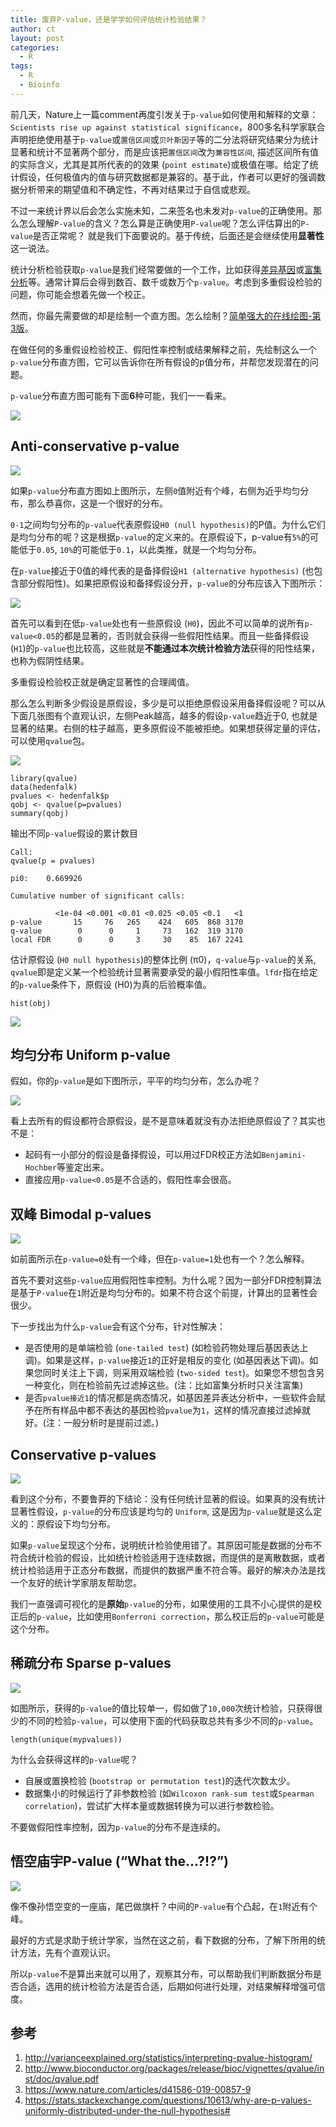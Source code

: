 ```yaml
---
title: 废弃P-value，还是学学如何评估统计检验结果？
author: ct
layout: post
categories:
  - R
tags:
  - R
  - Bioinfo
---
```


前几天，Nature上一篇comment再度引发关于`p-value`如何使用和解释的文章：`Scientists rise up against statistical significance`，800多名科学家联合声明拒绝使用基于`p-value`或`置信区间`或`贝叶斯因子`等的二分法将研究结果分为统计显著和统计不显著两个部分，而是应该把`置信区间`改为`兼容性区间`, 描述区间所有值的实际含义，尤其是其所代表的的效果 (`point estimate`)或极值在哪。给定了统计假设，任何极值内的值与研究数据都是兼容的。基于此，作者可以更好的强调数据分析带来的期望值和不确定性，不再对结果过于自信或悲观。

不过一来统计界以后会怎么实施未知，二来签名也未发对`p-value`的正确使用。那么怎么理解`P-value`的含义？怎么算是正确使用`P-value`呢？怎么评估算出的`P-value`是否正常呢？ 就是我们下面要说的。基于传统，后面还是会继续使用**显著性**这一说法。


统计分析检验获取`p-value`是我们经常要做的一个工作，比如获得[差异基因](https://mp.weixin.qq.com/s/Vmhx_TGxNkQzkekf93Xl4w)或[富集分析](https://mp.weixin.qq.com/s/GidnT_ivj3o3asn3327JpQ)等。通常计算后会得到数百、数千或数万个`p-value`。考虑到多重假设检验的问题，你可能会想着先做一个校正。

然而，你最先需要做的却是绘制一个直方图。怎么绘制？[简单强大的在线绘图-第3版](https://mp.weixin.qq.com/s/MnM_MyosBdEvKV0W018KeA)。

在做任何的多重假设检验校正、假阳性率控制或结果解释之前，先绘制这么一个`p-value`分布直方图，它可以告诉你在所有假设的p值分布，并帮您发现潜在的问题。

`p-value`分布直方图可能有下面**6**种可能，我们一一看来。

![](http://varianceexplained.org/figs/2014-12-15-interpreting-pvalue-histogram/plot_melted-1.png)

## Anti-conservative p-value

![](http://varianceexplained.org/figs/2014-12-15-interpreting-pvalue-histogram/reg_pvalues-1.png)

如果`p-value`分布直方图如上图所示，左侧`0`值附近有个峰，右侧为近乎均匀分布，那么恭喜你，这是一个很好的分布。

`0-1`之间均匀分布的`p-value`代表原假设`H0 (null hypothesis)`的P值。为什么它们是均匀分布的呢？这是根据`p-value`的定义来的。在原假设下，p-value有`5%`的可能低于`0.05`, `10%`的可能低于`0.1`，以此类推，就是一个均匀分布。

在`p-value`接近于0值的峰代表的是备择假设`H1 (alternative hypothesis)` (也包含部分假阳性)。如果把原假设和备择假设分开，`p-value`的分布应该入下图所示：

![](http://varianceexplained.org/figs/2014-12-15-interpreting-pvalue-histogram/unnamed-chunk-2-1.png)

首先可以看到在低`p-value`处也有一些原假设 (`H0`)，因此不可以简单的说所有`p-value<0.05`的都是显著的，否则就会获得一些假阳性结果。而且一些备择假设 (`H1`)的`p-value`也比较高，这些就是**不能通过本次统计检验方法**获得的阳性结果，也称为假阴性结果。

多重假设检验校正就是确定显著性的合理阈值。

那么怎么判断多少假设是原假设，多少是可以拒绝原假设采用备择假设呢？可以从下面几张图有个直观认识，左侧Peak越高，越多的假设`p-value`趋近于0, 也就是显著的结果。右侧的柱子越高，更多原假设不能被拒绝。如果想获得定量的评估，可以使用`qvalue`包。

![](http://varianceexplained.org/figs/2014-12-15-interpreting-pvalue-histogram/various_pvalue_distributions-1.png)

```
library(qvalue)
data(hedenfalk)
pvalues <- hedenfalk$p
qobj <- qvalue(p=pvalues)
summary(qobj)
```

输出不同`p-value`假设的累计数目

```
Call:
qvalue(p = pvalues)

pi0:	0.669926	

Cumulative number of significant calls:

          <1e-04 <0.001 <0.01 <0.025 <0.05 <0.1   <1
p-value       15     76   265    424   605  868 3170
q-value        0      0     1     73   162  319 3170
local FDR      0      0     3     30    85  167 2241
```

估计原假设 (`H0 null hypothesis`)的整体比例 (π0)，`q-value`与`p-value`的关系, `qvalue`即是定义某一个检验统计显著需要承受的最小假阳性率值。`lfdr`指在给定的`p-value`条件下，原假设 (H0)为真的后验概率值。

```
hist(obj)
```

![](http://www.ehbio.com/ehbio_resource/qvalue_hist.png)

## 均匀分布 Uniform p-value

假如，你的`p-value`是如下图所示，平平的均匀分布，怎么办呢？

![](http://varianceexplained.org/figs/2014-12-15-interpreting-pvalue-histogram/null_pvalues-1.png)

看上去所有的假设都符合原假设，是不是意味着就没有办法拒绝原假设了？其实也不是：

* 起码有一小部分的假设是备择假设，可以用过FDR校正方法如`Benjamini-Hochber`等鉴定出来。
* 直接应用`p-value<0.05`是不合适的，假阳性率会很高。

## 双峰 Bimodal p-values

![](http://varianceexplained.org/figs/2014-12-15-interpreting-pvalue-histogram/bimodal_pvalues-1.png)

如前面所示在`p-value=0`处有一个峰，但在`p-value=1`处也有一个？怎么解释。

首先不要对这些`p-value`应用假阳性率控制。为什么呢？因为一部分FDR控制算法是基于`P-value`在`1`附近是均匀分布的。如果不符合这个前提，计算出的显著性会很少。

下一步找出为什么`p-value`会有这个分布，针对性解决：

* 是否使用的是单端检验 (`one-tailed test`) (如检验药物处理后基因表达上调)。如果是这样，`p-value`接近`1`的正好是相反的变化 (如基因表达下调)。如果您同时关注上下调，则采用双端检验 (`two-sided test`)。如果您不想包含另一种变化，则在检验前先过滤掉这些。(注：比如富集分析时只关注富集)
* 是否`pvalue接近1`的情况都是病态情况，如基因差异表达分析中，一些软件会赋予在所有样品中都不表达的基因检验`pvalue`为`1`，这样的情况直接过滤掉就好。(注：一般分析时是提前过滤。)

## Conservative p-values

![](http://varianceexplained.org/figs/2014-12-15-interpreting-pvalue-histogram/conservative_pvalues-1.png)

看到这个分布，不要鲁莽的下结论：没有任何统计显著的假设。如果真的没有统计显著性假设，`p-value`的分布应该是均匀的 `Uniform`, 这是因为`p-value`就是这么定义的：原假设下均匀分布。

如果`p-value`呈现这个分布，说明统计检验使用错了。其原因可能是数据的分布不符合统计检验的假设，比如统计检验适用于连续数据，而提供的是离散数据，或者统计检验适用于正态分布数据，而提供的数据严重不符合等。最好的解决办法是找一个友好的统计学家朋友帮助您。

我们一直强调可视化的是**原始**`p-value`的分布，如果使用的工具不小心提供的是校正后的`p-value`，比如使用`Bonferroni correction`，那么校正后的`p-value`可能是这个分布。

## 稀疏分布 Sparse p-values

![](http://varianceexplained.org/figs/2014-12-15-interpreting-pvalue-histogram/sparse_pvalues-1.png)

如图所示，获得的`p-value`的值比较单一，假如做了`10,000`次统计检验，只获得很少的不同的检验`p-value`，可以使用下面的代码获取总共有多少不同的`p-value`。

```
length(unique(mypvalues))
```

为什么会获得这样的`p-value`呢？

* 自展或置换检验 (`bootstrap or permutation test`)的迭代次数太少。
* 数据集小的时候运行了非参数检验 (如`Wilcoxon rank-sum test`或`Spearman correlation`)，尝试扩大样本量或数据转换为可以进行参数检验。

不要做假阳性率控制，因为`p-value`的分布不是连续的。

## 悟空庙宇P-value (“What the…?!?”)

![](http://varianceexplained.org/figs/2014-12-15-interpreting-pvalue-histogram/weird_pvalues-1.png)

像不像孙悟空变的一座庙，尾巴做旗杆？中间的`P-value`有个凸起，在`1`附近有个峰。

最好的方式是求助于统计学家，当然在这之前，看下数据的分布，了解下所用的统计方法，先有个直观认识。

所以`p-value`不是算出来就可以用了，观察其分布，可以帮助我们判断数据分布是否合适，选用的统计检验方法是否合适，后期如何进行处理，对结果解释增强可信度。

## 参考

1. <http://varianceexplained.org/statistics/interpreting-pvalue-histogram/>
2. <http://www.bioconductor.org/packages/release/bioc/vignettes/qvalue/inst/doc/qvalue.pdf>
3. <https://www.nature.com/articles/d41586-019-00857-9>
4. <https://stats.stackexchange.com/questions/10613/why-are-p-values-uniformly-distributed-under-the-null-hypothesis#>




























